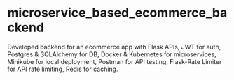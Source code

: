 # microservice_based_ecommerce_backend
Developed backend for an ecommerce app with Flask APIs, JWT for auth, Postgres &amp; SQLAlchemy for DB, Docker &amp; Kubernetes for microservices, Minikube for local deployment, Postman for API testing, Flask-Rate Limiter for API rate limiting, Redis for caching.
